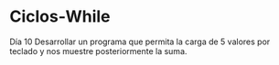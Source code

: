 # Ciclos-While
Día 10 Desarrollar un programa que permita la carga de 5 valores por teclado y nos muestre posteriormente la suma.

